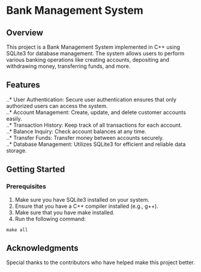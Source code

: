 # Bank Management System  
## Overview  
This project is a Bank Management System implemented in C++ using SQLite3 for database management. The system allows users to perform various banking operations like creating accounts, depositing and withdrawing money, transferring funds, and more.  
  
## Features  
..* User Authentication: Secure user authentication ensures that only authorized users can access the system.  
..* Account Management: Create, update, and delete customer accounts easily.  
..* Transaction History: Keep track of all transactions for each account.  
..* Balance Inquiry: Check account balances at any time.  
..* Transfer Funds: Transfer money between accounts securely.  
..* Database Management: Utilizes SQLite3 for efficient and reliable data storage.  
## Getting Started  
### Prerequisites  
1. Make sure you have SQLite3 installed on your system.
2. Ensure that you have a C++ compiler installed (e.g., g++).
3. Make sure that you have make installed.
4. Run the following command:
```
make all
```
## Acknowledgments  
Special thanks to the contributors who have helped make this project better.  
